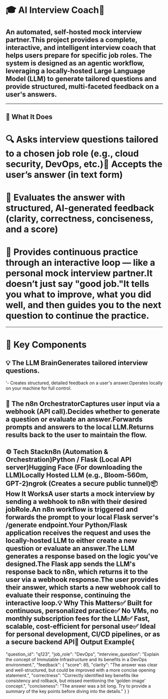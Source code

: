 # 🎓 AI Interview Coach🤖 
## An automated, self-hosted mock interview partner.This project provides a complete, interactive, and intelligent interview coach that helps users prepare for specific job roles. The system is designed as an agentic workflow, leveraging a locally-hosted Large Language Model (LLM) to generate tailored questions and provide structured, multi-faceted feedback on a user's answers.

---


## 🚀 What It Does  
# 🔍 Asks interview questions tailored to a chosen job role (e.g., cloud security, DevOps, etc.)🧠 Accepts the user’s answer (in text form)
# 🧬 Evaluates the answer with structured, AI-generated feedback (clarity, correctness, conciseness, and a score)
# 📄 Provides continuous practice through an interactive loop — like a personal mock interview partner.It doesn’t just say "good job."It tells you what to improve, what you did well, and then guides you to the next question to continue the practice.

---

# 🧠 Key Components
## 💡 The LLM BrainGenerates tailored interview questions.
'- Creates structured, detailed feedback on a user's answer.Operates locally on your machine for full control.
## 🧩 The n8n OrchestratorCaptures user input via a webhook (API call).Decides whether to generate a question or evaluate an answer.Forwards prompts and answers to the local LLM.Returns results back to the user to maintain the flow.
## ⚙️ Tech Stackn8n (Automation & Orchestration)Python / Flask (Local API server)Hugging Face (For downloading the LLM)Locally Hosted LLM (e.g., Bloom-560m, GPT-2)ngrok (Creates a secure public tunnel)📦 How It WorksA user starts a mock interview by sending a webhook to n8n with their desired jobRole.An n8n workflow is triggered and forwards the prompt to your local Flask server's /generate endpoint.Your Python/Flask application receives the request and uses the locally-hosted LLM to either create a new question or evaluate an answer.The LLM generates a response based on the logic you've designed.The Flask app sends the LLM's response back to n8n, which returns it to the user via a webhook response.The user provides their answer, which starts a new webhook call to evaluate their response, continuing the interactive loop.💡 Why This Matters✅ Built for continuous, personalized practice✅ No VMs, no monthly subscription fees for the LLM✅ Fast, scalable, cost-efficient for personal use✅ Ideal for personal development, CI/CD pipelines, or as a secure backend API📁 Output Example{
 "question_id": "q123",
 "job_role": "DevOps",
 "interview_question": "Explain the concept of Immutable Infrastructure and its benefits in a DevOps environment.",
 "feedback": {
  "score": 85,
  "clarity": "The answer was clear and well-structured, but could be improved with a more concise opening statement.",
  "correctness": "Correctly identified key benefits like consistency and rollback, but missed mentioning the 'golden image' concept.",
  "conciseness": "The answer was a bit long. Try to provide a summary of the key points before diving into the details."
 }
}
